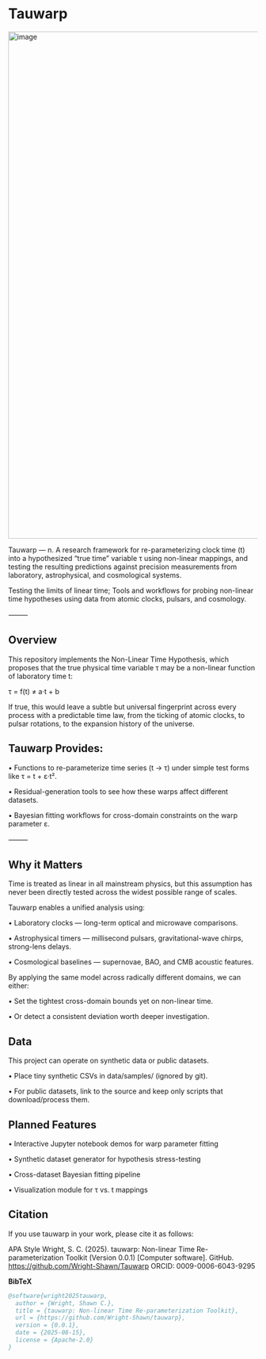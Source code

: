 # Tauwarp

<img width="1024" height="1024" alt="image" src="https://github.com/user-attachments/assets/a0bf26ed-4680-4b3d-9235-dcd31ae4bf1a" />


Tauwarp — n. A research framework for re-parameterizing clock time (t) into a hypothesized “true time” variable τ using non-linear mappings, and testing the resulting predictions against precision measurements from laboratory, astrophysical, and cosmological systems.

Testing the limits of linear time; Tools and workflows for probing non-linear time hypotheses using data from atomic clocks, pulsars, and cosmology.

⸻

## Overview

This repository implements the Non-Linear Time Hypothesis, which proposes that the true physical time variable τ may be a non-linear function of laboratory time t:

τ = f(t) ≠ a·t + b

If true, this would leave a subtle but universal fingerprint across every process with a predictable time law, from the ticking of atomic clocks, to pulsar rotations, to the expansion history of the universe.

## Tauwarp Provides:

• Functions to re-parameterize time series (t → τ) under simple test forms like τ = t + ε·t².

• Residual-generation tools to see how these warps affect different datasets.

• Bayesian fitting workflows for cross-domain constraints on the warp parameter ε.

⸻

## Why it Matters

Time is treated as linear in all mainstream physics, but this assumption has never been directly tested across the widest possible range of scales.

Tauwarp enables a unified analysis using:

• Laboratory clocks — long-term optical and microwave comparisons.

• Astrophysical timers — millisecond pulsars, gravitational-wave chirps, strong-lens delays.

• Cosmological baselines — supernovae, BAO, and CMB acoustic features.

By applying the same model across radically different domains, we can either:

• Set the tightest cross-domain bounds yet on non-linear time.

• Or detect a consistent deviation worth deeper investigation.

## Data

This project can operate on synthetic data or public datasets.

•	Place tiny synthetic CSVs in data/samples/ (ignored by git).

•	For public datasets, link to the source and keep only scripts that download/process them.

## Planned Features

•	Interactive Jupyter notebook demos for warp parameter fitting

•	Synthetic dataset generator for hypothesis stress-testing

•	Cross-dataset Bayesian fitting pipeline

•	Visualization module for τ vs. t mappings

## Citation

If you use tauwarp in your work, please cite it as follows:

APA Style
Wright, S. C. (2025). tauwarp: Non-linear Time Re-parameterization Toolkit (Version 0.0.1) [Computer software]. GitHub. https://github.com/Wright-Shawn/Tauwarp
ORCID: 0009-0006-6043-9295

**BibTeX**  
```bibtex
@software{wright2025tauwarp,
  author = {Wright, Shawn C.},
  title = {tauwarp: Non-linear Time Re-parameterization Toolkit},
  url = {https://github.com/Wright-Shawn/tauwarp},
  version = {0.0.1},
  date = {2025-08-15},
  license = {Apache-2.0}
}
